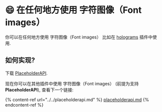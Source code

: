 # 😄 在任何地方使用 字符图像（Font images）

你可以在任何地方使用 字符图像（Font images）
比如在 [holograms](../../../compatibility-with-other-plugins/compatible/holographic-displays.md) 插件中使用.

## 如何实现?

下载 [PlaceholderAPI](https://www.spigotmc.org/resources/placeholderapi.6245/).

现在你可以在其他插件中使用 字符图像（Font images） (前提为支持 **PlaceholderAPI**), 查看下一个链接:

{% content-ref url="../../placeholderapi.md" %}
[placeholderapi.md](../../placeholderapi.md)
{% endcontent-ref %}

